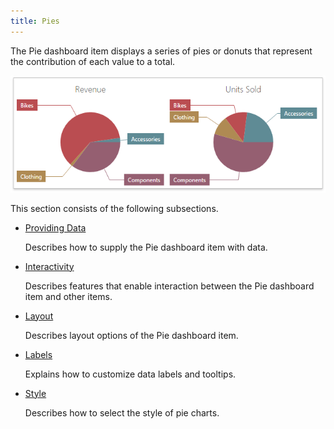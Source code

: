 ```yaml
---
title: Pies
---
```

The Pie dashboard item displays a series of pies or donuts that represent the contribution of each value to a total.

![wdd-dashboard-items-pies](../../../images/Img125125.png)

This section consists of the following subsections.
* [Providing Data](../../../../dashboard-for-web/articles/web-dashboard-designer-mode/designing-dashboard-items/pies/providing-data.md)
	
	Describes how to supply the Pie dashboard item with data.
* [Interactivity](../../../../dashboard-for-web/articles/web-dashboard-designer-mode/designing-dashboard-items/pies/interactivity.md)
	
	Describes features that enable interaction between the Pie dashboard item and other items.
* [Layout](../../../../dashboard-for-web/articles/web-dashboard-designer-mode/designing-dashboard-items/pies/layout.md)
	
	Describes layout options of the Pie dashboard item.
* [Labels](../../../../dashboard-for-web/articles/web-dashboard-designer-mode/designing-dashboard-items/pies/labels.md)
	
	Explains how to customize data labels and tooltips.
* [Style](../../../../dashboard-for-web/articles/web-dashboard-designer-mode/designing-dashboard-items/pies/style.md)
	
	Describes how to select the style of pie charts.